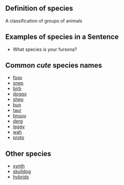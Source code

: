 ## Definition of species

A classification of groups of animals

## Examples of species in a Sentence

- What species is your fursona?

## Common *cute* species names

- [foxo](./foxo)
- [snep](./snep)
- [birb](./birb)
- [doggo](./doggo)
- [shep](./shep)
- [bun](./bun)
- [taur](./taur)
- [bnuuy](./bnuuy)
- [derg](./derg)
- [leggy](./leggy)
- [wah](./wah)
- [proto](./proto)

## Other species

- [synth](./synth)
- [skulldog](./skulldog)
- [hybrids](./hybrid)
